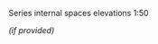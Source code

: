 <span class="transform-to-uppercase">Series internal spaces elevations <span class="highlight-red">1:50</span></span>

_(if provided)_